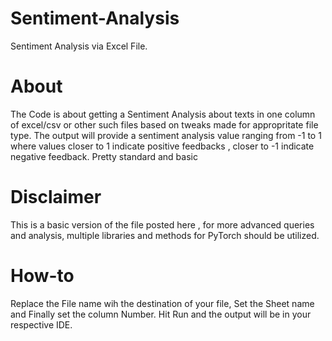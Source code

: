 # Sentiment-Analysis
Sentiment Analysis via Excel File.

# About
The Code is about getting a Sentiment Analysis about texts in one column of excel/csv or other such files based on tweaks made for appropritate file type. The output will provide a sentiment analysis value ranging from -1 to 1 where values closer to 1 indicate positive feedbacks , closer to -1 indicate negative feedback. Pretty standard and basic

# Disclaimer
This is a basic version of the file posted here , for more advanced queries and analysis, multiple libraries and methods for PyTorch should be utilized.

# How-to
Replace the File name wih the destination of your file, Set the Sheet name and Finally set the column Number. Hit Run and the output will be in your respective IDE.
